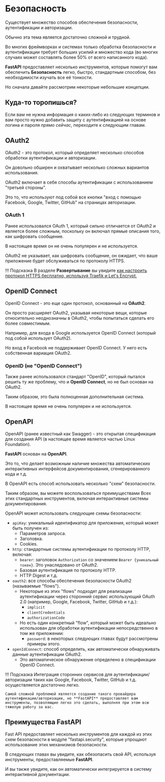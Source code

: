 # Безопасность

Существует множество способов обеспечения безопасности, аутентификации и авторизации.

Обычно эта тема является достаточно сложной и трудной.

Во многих фреймворках и системах только обработка безопасности и аутентификации требует больших усилий и множество кода (во многих случаях может составлять более 50% от всего написанного кода).

**FastAPI** предоставляет несколько инструментов, которые помогут вам обеспечить **Безопасность** легко, быстро, стандартным способом, без необходимости изучать все её тонкости.

Но сначала давайте рассмотрим некоторые небольшие концепции.

## Куда-то торопишься?

Если вам не нужна информация о каких-либо из следующих терминов и вам просто нужно добавить защиту с аутентификацией на основе логина и пароля *прямо сейчас*, переходите к следующим главам.

## OAuth2

OAuth2 - это протокол, который определяет несколько способов обработки аутентификации и авторизации.

Он довольно обширен и охватывает несколько сложных вариантов использования.

OAuth2 включает в себя способы аутентификации с использованием "третьей стороны".

Это то, что используют под собой все кнопки "вход с помощью Facebook, Google, Twitter, GitHub" на страницах авторизации.

### OAuth 1

Ранее использовался OAuth 1, который сильно отличается от OAuth2 и является более сложным, поскольку он включал прямые описания того, как шифровать сообщение.

В настоящее время он не очень популярен и не используется.

OAuth2 не указывает, как шифровать сообщение, он ожидает, что ваше приложение будет обслуживаться по протоколу HTTPS.

!!! Подсказка
    В разделе **Развертывание** вы увидите [как настроить протокол HTTPS бесплатно, используя Traefik и Let's Encrypt.](https://fastapi.tiangolo.com/ru/deployment/https/)


## OpenID Connect

OpenID Connect - это еще один протокол, основанный на **OAuth2**.

Он просто расширяет OAuth2, указывая некоторые вещи, которые относительно неоднозначны в OAuth2, чтобы попытаться сделать его более совместимым.

Например, для входа в Google используется OpenID Connect (который под собой использует OAuth2).

Но вход в Facebook не поддерживает OpenID Connect. У него есть собственная вариация OAuth2.

### OpenID (не "OpenID Connect")

Также ранее использовался стандарт "OpenID", который пытался решить ту же проблему, что и **OpenID Connect**, но не был основан на OAuth2.

Таким образом, это была полноценная дополнительная система.

В настоящее время не очень популярен и не используется.

## OpenAPI

OpenAPI (ранее известный как Swagger) - это открытая спецификация для создания API (в настоящее время является частью Linux Foundation).

**FastAPI** основан на **OpenAPI**.

Это то, что делает возможным наличие множества автоматических интерактивных интерфейсов документирования, сгенерированного кода и т.д.

В OpenAPI есть способ использовать несколько "схем" безопасности.

Таким образом, вы можете воспользоваться преимуществами Всех этих стандартных инструментов, включая интерактивные системы документирования.

OpenAPI может использовать следующие схемы безопасности:

* `apiKey`: уникальный идентификатор для приложения, который может быть получен из:
    * Параметров запроса.
    * Заголовка.
    * Cookies.
* `http`: стандартные системы аутентификации по протоколу HTTP, включая:
    * `bearer`: заголовок `Authorization` со значением `Bearer {уникальный токен}`. Это унаследовано от OAuth2.
    * Базовая аутентификация по протоколу HTTP.
    * HTTP Digest и т.д.
* `oauth2`: все способы обеспечения безопасности OAuth2 (называемые "flows").
    * Некоторые из этих "flows" подходят для реализации аутентификации через сторонний сервис использующий OAuth 2.0 (например, Google, Facebook, Twitter, GitHub и т.д.):
        * `implicit`
        * `clientCredentials`
        * `authorizationCode`
    * Но есть один конкретный "flow", который может быть идеально использован для обработки аутентификации непосредственно в том же приложении:
        * `password`: в некоторых следующих главах будут рассмотрены примеры этого.
* `openIdConnect`: способ определить, как автоматически обнаруживать данные аутентификации OAuth2.
    * Это автоматическое обнаружение определено в спецификации OpenID Connect.


!!! Подсказка
    Интеграция сторонних сервисов для аутентификации/авторизации таких как Google, Facebook, Twitter, GitHub и т.д. осуществляется достаточно легко.

    Самой сложной проблемой является создание такого провайдера аутентификации/авторизации, но **FastAPI** предоставляет вам инструменты, позволяющие легко это сделать, выполняя при этом всю тяжелую работу за вас.

## Преимущества **FastAPI**

Fast API предоставляет несколько инструментов для каждой из этих схем безопасности в модуле "fastapi.security", которые упрощают использование этих механизмов безопасности.

В следующих главах вы увидите, как обезопасить свой API, используя инструменты, предоставляемые **FastAPI**.

И вы также увидите, как он автоматически интегрируется в систему интерактивной документации.
